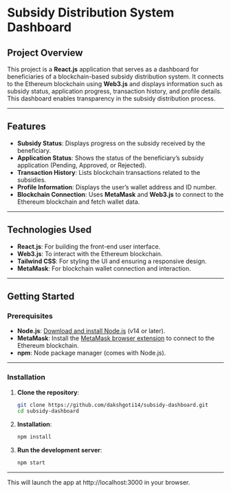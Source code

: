 # **Subsidy Distribution System Dashboard**

## **Project Overview**

This project is a **React.js** application that serves as a dashboard for beneficiaries of a blockchain-based subsidy distribution system. It connects to the Ethereum blockchain using **Web3.js** and displays information such as subsidy status, application progress, transaction history, and profile details. This dashboard enables transparency in the subsidy distribution process.

---

## **Features**

- **Subsidy Status**: Displays progress on the subsidy received by the beneficiary.
- **Application Status**: Shows the status of the beneficiary’s subsidy application (Pending, Approved, or Rejected).
- **Transaction History**: Lists blockchain transactions related to the subsidies.
- **Profile Information**: Displays the user’s wallet address and ID number.
- **Blockchain Connection**: Uses **MetaMask** and **Web3.js** to connect to the Ethereum blockchain and fetch wallet data.

---

## **Technologies Used**

- **React.js**: For building the front-end user interface.
- **Web3.js**: To interact with the Ethereum blockchain.
- **Tailwind CSS**: For styling the UI and ensuring a responsive design.
- **MetaMask**: For blockchain wallet connection and interaction.

---

## **Getting Started**

### **Prerequisites**

- **Node.js**: [Download and install Node.js](https://nodejs.org/) (v14 or later).
- **MetaMask**: Install the [MetaMask browser extension](https://metamask.io/) to connect to the Ethereum blockchain.
- **npm**: Node package manager (comes with Node.js).

---

### **Installation**

1. **Clone the repository**:

   ```bash
   git clone https://github.com/dakshgoti14/subsidy-dashboard.git
   cd subsidy-dashboard
   
2. **Installation**:

   ```bash
   npm install
   
3. **Run the development server**:

   ```bash
   npm start

---
This will launch the app at http://localhost:3000 in your browser.
